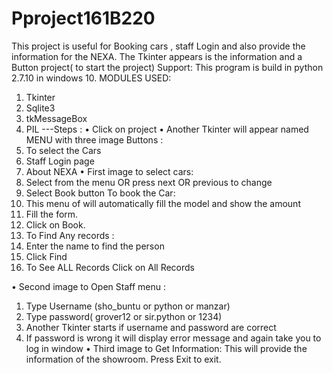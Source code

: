 # Pproject161B220

This project is useful for Booking cars , staff Login and also provide the information for the NEXA. The Tkinter appears is the information and a Button project( to start the project) 
Support: 
This program is build in python 2.7.10 in windows 10.
MODULES USED:
1.	Tkinter
2.	Sqlite3
3.	tkMessageBox
4.	PIL
---Steps :
•	Click on project 
•	Another Tkinter will appear named MENU with three image Buttons :
1.	To select the Cars
2.	Staff  Login page
3.	About NEXA
•	First image to select cars:
1.	Select from the menu OR press next OR previous to change
2.	Select Book button To book the Car:
3.	This menu of will automatically fill the model and show the amount
4.	Fill the form.
5.	Click on Book. 
6.	To Find Any records : 
1.	Enter the name to find the person
2.	Click Find
7.	To  See ALL Records Click on All Records

•	Second image to Open Staff menu :
1.	Type Username (sho_buntu or python or manzar)
2.	Type password( grover12 or sir.python or 1234)
3.	Another Tkinter starts if username and password are correct
4.	If password is wrong it will display error message and again take you to log in window
•	Third image to Get Information:
This will provide the information of the showroom.
Press Exit to exit.
